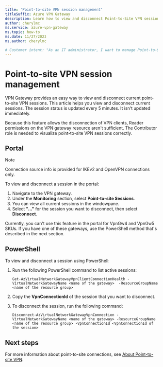 ```yaml
---
title: 'Point-to-site VPN session management'
titleSuffix: Azure VPN Gateway
description: Learn how to view and disconnect Point-to-Site VPN sessions.
author: cherylmc
ms.service: azure-vpn-gateway
ms.topic: how-to
ms.date: 11/27/2023
ms.author: cherylmc

# Customer intent: "As an IT administrator, I want to manage Point-to-Site VPN sessions, so that I can view active connections and disconnect clients as needed to ensure network security and performance."
---
```


# Point-to-site VPN session management

VPN Gateway provides an easy way to view and disconnect current point-to-site VPN sessions. This article helps you view and disconnect current sessions. The session status is updated every 5 minutes. It isn't updated immediately.

Because this feature allows the disconnection of VPN clients, Reader permissions on the VPN gateway resource aren't sufficient. The Contributor role is needed to visualize point-to-site VPN sessions correctly.

## Portal

> [!NOTE]
> Connection source info is provided for IKEv2 and OpenVPN connections only.
>

To view and disconnect a session in the portal:

1. Navigate to the VPN gateway.
1. Under the **Monitoring** section, select **Point-to-site Sessions**.
1. You can view all current sessions in the windowpane.
1. Select **"…"** for the session you want to disconnect, then select **Disconnect**.

Currently, you can't use this feature in the portal for VpnGw4 and VpnGw5 SKUs. If you have one of these gateways, use the PowerShell method that's described in the next section.

## PowerShell

To view and disconnect a session using PowerShell:

1. Run the following PowerShell command to list active sessions:

   ```azurepowershell-interactive
   Get-AzVirtualNetworkGatewayVpnClientConnectionHealth -VirtualNetworkGatewayName <name of the gateway>  -ResourceGroupName <name of the resource group>
   ```

1. Copy the **VpnConnectionId** of the session that you want to disconnect.

1. To disconnect the session, run the following command:

   ```azurepowershell-interactive
   Disconnect-AzVirtualNetworkGatewayVpnConnection -VirtualNetworkGatewayName <name of the gateway> -ResourceGroupName <name of the resource group> -VpnConnectionId <VpnConnectionId of the session>
   ```

## Next steps

For more information about point-to-site connections, see [About Point-to-site VPN](point-to-site-about.md).
